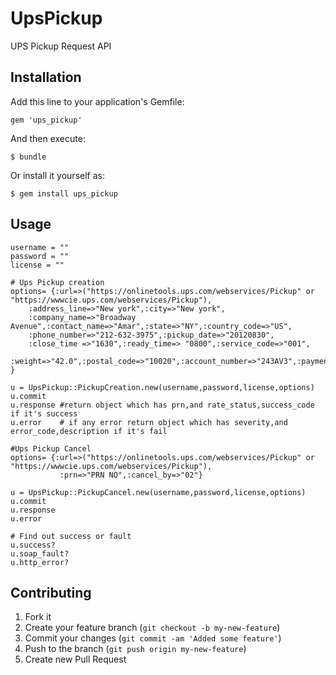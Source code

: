 # UpsPickup

UPS Pickup Request API

## Installation

Add this line to your application's Gemfile:

    gem 'ups_pickup'

And then execute:

    $ bundle

Or install it yourself as:

    $ gem install ups_pickup

## Usage

    username = ""
    password = ""
    license = ""

    # Ups Pickup creation
    options= {:url=>("https://onlinetools.ups.com/webservices/Pickup" or "https://wwwcie.ups.com/webservices/Pickup"),
        :address_line=>"New york",:city=>"New york",
        :company_name=>"Broadway Avenue",:contact_name=>"Amar",:state=>"NY",:country_code=>"US",
        :phone_number=>"212-632-3975",:pickup_date=>"20120830",
        :close_time =>"1630",:ready_time=> "0800",:service_code=>"001",
        :weight=>"42.0",:postal_code=>"10020",:account_number=>"243AV3",:payment_method=>"01" 
    }

    u = UpsPickup::PickupCreation.new(username,password,license,options)
    u.commit
    u.response #return object which has prn,and rate_status,success_code if it's success
    u.error    # if any error return object which has severity,and error_code,description if it's fail

    #Ups Pickup Cancel
    options= {:url=>("https://onlinetools.ups.com/webservices/Pickup" or "https://wwwcie.ups.com/webservices/Pickup"),
               :prn=>"PRN NO",:cancel_by=>"02"}    

    u = UpsPickup::PickupCancel.new(username,password,license,options)
    u.commit            
    u.response 
    u.error    

    # Find out success or fault
    u.success?
    u.soap_fault?
    u.http_error?


## Contributing

1. Fork it
2. Create your feature branch (`git checkout -b my-new-feature`)
3. Commit your changes (`git commit -am 'Added some feature'`)
4. Push to the branch (`git push origin my-new-feature`)
5. Create new Pull Request
